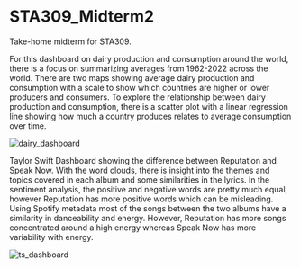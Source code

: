 # STA309_Midterm2
Take-home midterm for STA309.

For this dashboard on dairy production and consumption around the world, there is a focus on summarizing averages from 1962-2022 across the world. There are two maps showing average dairy production and consumption with a scale to show which countries are higher or lower producers and consumers. To explore the relationship between dairy production and consumption, there is a scatter plot with a linear regression line showing how much a country produces relates to average consumption over time. 

![dairy_dashboard](https://github.com/obickford/STA309_Midterm2/assets/99206629/043125aa-5c01-4253-bb90-9b3caf794672)


Taylor Swift Dashboard showing the difference between Reputation and Speak Now. With the word clouds, there is insight into the themes and topics covered in each album and some similarities in the lyrics. In the sentiment analysis, the positive and negative words are pretty much equal, however Reputation has more positive words which can be misleading. Using Spotify metadata most of the songs between the two albums have a similarity in danceability and energy. However, Reputation has more songs concentrated around a high energy whereas Speak Now has more variability with energy.  

![ts_dashboard](https://github.com/obickford/STA309_Midterm2/assets/99206629/82fb775e-15ab-44ea-b932-cfcd6bff9805)
